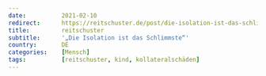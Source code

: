 ```yaml
---
date:          2021-02-10
redirect:      https://reitschuster.de/post/die-isolation-ist-das-schlimmste/
title:         reitschuster
subtitle:      '„Die Isolation ist das Schlimmste“'
country:       DE
categories:    [Mensch]
tags:          [reitschuster, kind, kollateralschäden]
---
```

